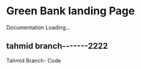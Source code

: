 # Green Bank landing Page

Documentation Loading...

## tahmid branch-------2222
Tahmid Branch- Code
